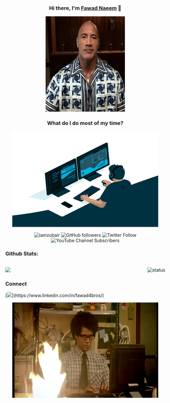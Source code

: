 <!-- Hi There section -->
<div>
<h3 align="center">Hi there, I'm <a href="https://fawad4bros.github.io/"  target="_blank">Fawad Naeem</a> 👋</h3>
<p align="center">
  <img width="250" height="300" src="./assets/hiThere.gif">
</p>
</div>
<!-- What do I do most of my time? -->
<div>
<h3 align="center">What do I do most of my time?</h3>
<p align="center">
  <img width="460" height="300" src="./assets/coding.gif">
</p>
</div>
<!-- counts -->
<div>
<p align="center"> 
<img src="https://komarev.com/ghpvc/?username=fawad4bros-saif&label=Views&color=brightgreen&style=flat-square" alt="iamzubair" />
<img alt="GitHub followers" src="https://img.shields.io/github/followers/fawad4bros?label=github&logo=github&style=social">
<img alt="Twitter Follow" src="https://img.shields.io/twitter/follow/fawad4bro?label=twitter&logo=Twitter&style=flat-square">
<img alt="YouTube Channel Subscribers" src="https://img.shields.io/youtube/channel/subscribers/UCsAFyJD10SCftKTjF4tUBQA?label=youtube&logo=youtube&style=flat-square">
</p>
</div>
<!-- stats -->
<h3>Github Stats: </h3>
<br>

<img alt="status" src="https://github-readme-stats.vercel.app/api?username=fawad4bros&count_private=true&custom_title=Stats&show_icons=true&theme=tokyonight" align="right" />

<img src = "https://github-readme-stats.vercel.app/api/top-langs/?username=fawad4bros&langs_count=8&custom_title=Languages&layout=compact&theme=tokyonight&include_all_commits=true" height="196px">

<!-- connect -->
<h3>Connect</h3>
  [<img src="https://img.shields.io/badge/linkedin-%230077B5.svg?&style=for-the-badge&logo=linkedin&logoColor=white" />](https://www.linkedin.com/in/fawad4bros/)
<p align="center">
  <img width="460" height="300" src="./assets/gettingWorkDone.gif">
</p>
